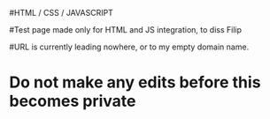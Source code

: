#HTML / CSS / JAVASCRIPT

#Test page made only for HTML and JS integration, to diss Filip

#URL is currently leading nowhere, or to my empty domain name.

# Do not make any edits before this becomes private
